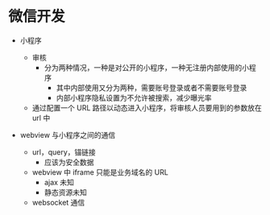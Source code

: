 # 微信开发

- 小程序

  - 审核
    - 分为两种情况，一种是对公开的小程序，一种无注册内部使用的小程序
      - 其中内部使用又分为两种，需要账号登录或者不需要账号登录
      - 内部小程序隐私设置为不允许被搜索，减少曝光率
  - 通过配置一个 URL 路径以动态进入小程序，将审核人员要用到的参数放在 url 中

- webview 与小程序之间的通信
  - url，query，锚链接
    - 应该为安全数据
  - webview 中 iframe 只能是业务域名的 URL
    - ajax 未知
    - 静态资源未知
  - websocket 通信
